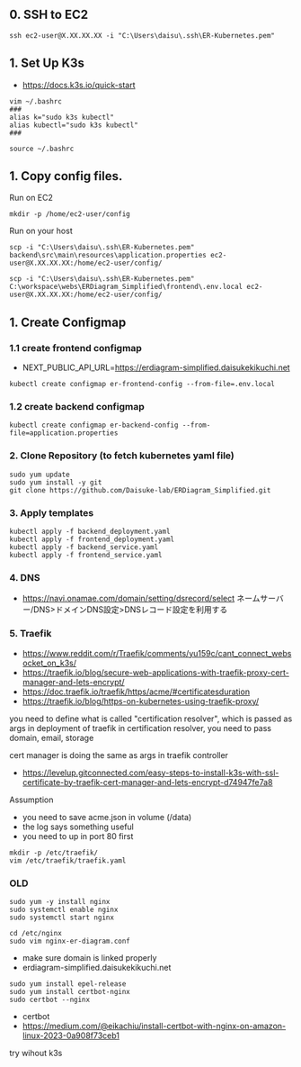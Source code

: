 

## 0. SSH to EC2

```
ssh ec2-user@X.XX.XX.XX -i "C:\Users\daisu\.ssh\ER-Kubernetes.pem"
```

## 1. Set Up K3s

- https://docs.k3s.io/quick-start

```
vim ~/.bashrc
###
alias k="sudo k3s kubectl"
alias kubectl="sudo k3s kubectl"
###

source ~/.bashrc
```


## 1. Copy config files.

Run on EC2
```
mkdir -p /home/ec2-user/config
```

Run on your host
```
scp -i "C:\Users\daisu\.ssh\ER-Kubernetes.pem" backend\src\main\resources\application.properties ec2-user@X.XX.XX.XX:/home/ec2-user/config/
```

```
scp -i "C:\Users\daisu\.ssh\ER-Kubernetes.pem" C:\workspace\webs\ERDiagram_Simplified\frontend\.env.local ec2-user@X.XX.XX.XX:/home/ec2-user/config/
```



## 1. Create Configmap

### 1.1 create frontend configmap
- NEXT_PUBLIC_API_URL=https://erdiagram-simplified.daisukekikuchi.net
```
kubectl create configmap er-frontend-config --from-file=.env.local
```

### 1.2 create backend configmap
```
kubectl create configmap er-backend-config --from-file=application.properties
```

### 2. Clone Repository (to fetch kubernetes yaml file)
```
sudo yum update
sudo yum install -y git
git clone https://github.com/Daisuke-lab/ERDiagram_Simplified.git
```

### 3. Apply templates
```
kubectl apply -f backend_deployment.yaml
kubectl apply -f frontend_deployment.yaml
kubectl apply -f backend_service.yaml
kubectl apply -f frontend_service.yaml
```

### 4. DNS
- https://navi.onamae.com/domain/setting/dsrecord/select
ネームサーバー/DNS>ドメインDNS設定>DNSレコード設定を利用する



### 5. Traefik

- https://www.reddit.com/r/Traefik/comments/yu159c/cant_connect_websocket_on_k3s/
- https://traefik.io/blog/secure-web-applications-with-traefik-proxy-cert-manager-and-lets-encrypt/
- https://doc.traefik.io/traefik/https/acme/#certificatesduration
- https://traefik.io/blog/https-on-kubernetes-using-traefik-proxy/

you need to define what is called "certification resolver", which is passed as args in deployment of traefik
in certification resolver, you need to pass domain, email, storage

cert manager is doing the same as args in traefik controller
- https://levelup.gitconnected.com/easy-steps-to-install-k3s-with-ssl-certificate-by-traefik-cert-manager-and-lets-encrypt-d74947fe7a8




Assumption
- you need to save acme.json in volume (/data)
- the log says something useful
- you need to up in port 80 first

```
mkdir -p /etc/traefik/
vim /etc/traefik/traefik.yaml
```









### OLD

```
sudo yum -y install nginx
sudo systemctl enable nginx
sudo systemctl start nginx
```

```
cd /etc/nginx
sudo vim nginx-er-diagram.conf
```

- make sure domain is linked properly
- erdiagram-simplified.daisukekikuchi.net
```
sudo yum install epel-release
sudo yum install certbot-nginx
sudo certbot --nginx
```
- certbot
- https://medium.com/@eikachiu/install-certbot-with-nginx-on-amazon-linux-2023-0a908f73ceb1


try wihout k3s
